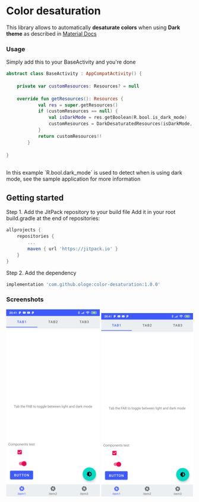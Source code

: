 # Color desaturation

This library allows to automatically **desaturate colors** when using **Dark theme** 
as described in [Material Docs](https://material.io/design/color/dark-theme.html#ui-application)

### Usage

Simply add this to your BaseActivity and you're done
```kotlin
abstract class BaseActivity : AppCompatActivity() {

    private var customResources: Resources? = null

    override fun getResources(): Resources {
            val res = super.getResources()
            if (customResources == null) {
                val isDarkMode = res.getBoolean(R.bool.is_dark_mode)
                customResources = DarkDesaturatedResources(isDarkMode, res)
            }
            return customResources!!
        }

}
``` 
<br>
In this example `R.bool.dark_mode` is used to detect when is using dark mode, see the sample
application for more information

## Getting started
Step 1. Add the JitPack repository to your build file
Add it in your root build.gradle at the end of repositories:
```groovy
allprojects {
    repositories {
        ...
        maven { url 'https://jitpack.io' }
    }
}
```
Step 2. Add the dependency
```groovy
implementation 'com.github.ologe:color-desaturation:1.0.0'
```

### Screenshots
<div style="dispaly:flex">
    <img src="https://github.com/ologe/color-desaturation/blob/master/img/light_mode.png" width="50%">
    <img src="https://github.com/ologe/color-desaturation/blob/master/img/light_mode.png" width="49%">
   
</div>
